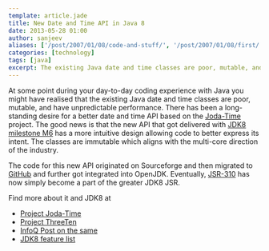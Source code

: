```yaml
---
template: article.jade
title: New Date and Time API in Java 8
date: 2013-05-28 01:00
author: sanjeev
aliases: ['/post/2007/01/08/code-and-stuff/', '/post/2007/01/08/first/', '/post/2008/01/08/first']
categories: [technology]
tags: [java]
excerpt: The existing Java date and time classes are poor, mutable, and have unpredictable performance. There has been a long-standing desire for a better date and time API based on the Joda-Time project. The good news is that the ...
---
```

At some point during your day-to-day coding experience with Java you might have realised that the existing Java date and time classes are poor, mutable, and have unpredictable performance. There has been a long-standing desire for a better date and time API based on the [Joda-Time](http://joda-time.sourceforge.net/) project. The good news is that the new API that got delivered with [JDK8 milestone M6](http://openjdk.java.net/projects/jdk8/milestones#M6) has a more intuitive design allowing code to better express its intent. The classes are immutable which aligns with the multi-core direction of the industry.

<span class="more"></span>

The code for this new API originated on Sourceforge and then migrated to [GitHub](https://github.com/ThreeTen/threeten) and further got integrated into OpenJDK. Eventually, [JSR-310](http://jcp.org/en/jsr/detail?id=310) has now simply become a part of the greater JDK8 JSR.

Find more about it and JDK8 at 

* [Project Joda-Time](http://joda-time.sourceforge.net/)
* [Project ThreeTen](http://sourceforge.net/apps/mediawiki/threeten/index.php?title=ThreeTen)
* [InfoQ Post on the same](http://www.infoq.com/news/2012/09/jsr310-java8)
* [JDK8 feature list](http://openjdk.java.net/projects/jdk8/features)
